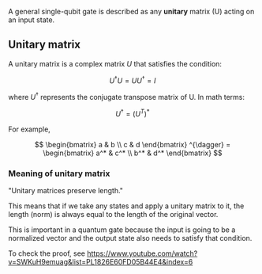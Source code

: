 A general single-qubit gate is described as any **unitary** matrix (U) acting
on an input state.

## Unitary matrix

A unitary matrix is a complex matrix $U$ that satisfies the condition:

$$ U^{\dagger}U = UU^{\dagger} = I$$

where $U^{\dagger}$ represents the conjugate transpose matrix of U. In math terms:

$$ U^{\dagger} = (U^{T})^*$$

For example,

$$ \begin{bmatrix} a & b \\
c & d \end{bmatrix} ^{\dagger} = 
\begin{bmatrix} a^* & c^* \\
b^* & d^* \end{bmatrix}
$$

### Meaning of unitary matrix

"Unitary matrices preserve length."

This means that if we take any states and apply a unitary matrix to it,
the length (norm) is always equal to the length of the original vector.

This is important in a quantum gate because the input is going to be 
a normalized vector and the output state also needs to satisfy that
condition.

To check the proof, see https://www.youtube.com/watch?v=SWKuH9emuag&list=PL1826E60FD05B44E4&index=6

